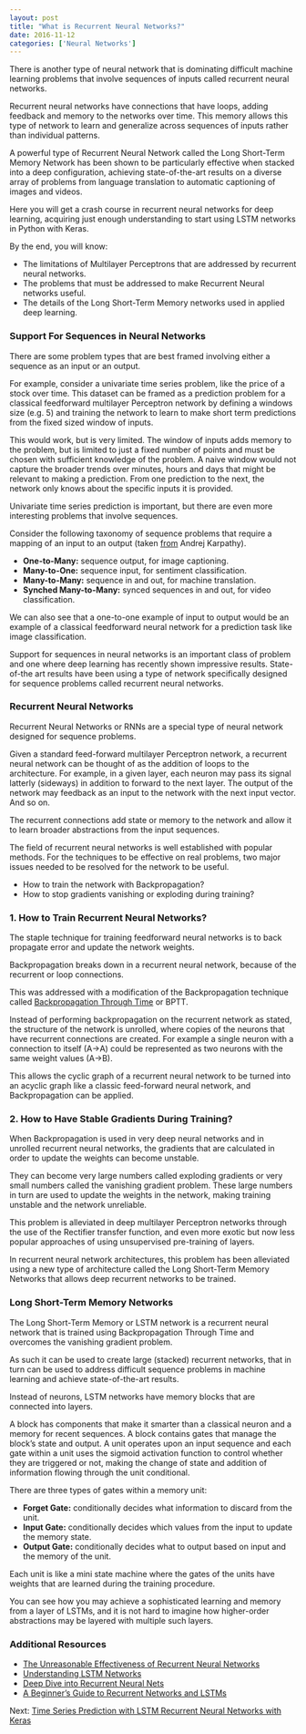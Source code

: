 ```yaml
---
layout: post
title: "What is Recurrent Neural Networks?"
date: 2016-11-12
categories: ['Neural Networks']
---
```


There is another type of neural network that is dominating difficult machine learning problems that involve sequences of inputs called recurrent neural networks.

Recurrent neural networks have connections that have loops, adding feedback and memory to the networks over time. This memory allows this type of network to learn and generalize across sequences of inputs rather than individual patterns.

A powerful type of Recurrent Neural Network called the Long Short-Term Memory Network has been shown to be particularly effective when stacked into a deep configuration, achieving state-of-the-art results on a diverse array of problems from language translation to automatic captioning of images and videos.

Here you will get a crash course in recurrent neural networks for deep learning, acquiring just enough understanding to start using LSTM networks in Python with Keras.

By the end, you will know:

- The limitations of Multilayer Perceptrons that are addressed by recurrent neural networks.
- The problems that must be addressed to make Recurrent Neural networks useful.
- The details of the Long Short-Term Memory networks used in applied deep learning.

### Support For Sequences in Neural Networks

There are some problem types that are best framed involving either a sequence as an input or an output.

For example, consider a univariate time series problem, like the price of a stock over time. This dataset can be framed as a prediction problem for a classical feedforward multilayer Perceptron network by defining a windows size (e.g. 5) and training the network to learn to make short term predictions from the fixed sized window of inputs.

This would work, but is very limited. The window of inputs adds memory to the problem, but is limited to just a fixed number of points and must be chosen with sufficient knowledge of the problem. A naive window would not capture the broader trends over minutes, hours and days that might be relevant to making a prediction. From one prediction to the next, the network only knows about the specific inputs it is provided.

Univariate time series prediction is important, but there are even more interesting problems that involve sequences.

Consider the following taxonomy of sequence problems that require a mapping of an input to an output (taken [from](http://karpathy.github.io/2015/05/21/rnn-effectiveness/) Andrej Karpathy).

- **One-to-Many:** sequence output, for image captioning.
- **Many-to-One:** sequence input, for sentiment classification.
- **Many-to-Many:** sequence in and out, for machine translation.
- **Synched Many-to-Many:** synced sequences in and out, for video classification.

We can also see that a one-to-one example of input to output would be an example of a classical feedforward neural network for a prediction task like image classification.

Support for sequences in neural networks is an important class of problem and one where deep learning has recently shown impressive results. State-of-the art results have been using a type of network specifically designed for sequence problems called recurrent neural networks.

### Recurrent Neural Networks

Recurrent Neural Networks or RNNs are a special type of neural network designed for sequence problems.

Given a standard feed-forward multilayer Perceptron network, a recurrent neural network can be thought of as the addition of loops to the architecture. For example, in a given layer, each neuron may pass its signal latterly (sideways) in addition to forward to the next layer. The output of the network may feedback as an input to the network with the next input vector. And so on.

The recurrent connections add state or memory to the network and allow it to learn broader abstractions from the input sequences.

The field of recurrent neural networks is well established with popular methods. For the techniques to be effective on real problems, two major issues needed to be resolved for the network to be useful.

- How to train the network with Backpropagation?
- How to stop gradients vanishing or exploding during training?

### 1. How to Train Recurrent Neural Networks?

The staple technique for training feedforward neural networks is to back propagate error and update the network weights.

Backpropagation breaks down in a recurrent neural network, because of the recurrent or loop connections.

This was addressed with a modification of the Backpropagation technique called [Backpropagation Through Time](https://en.wikipedia.org/wiki/Backpropagation_through_time) or BPTT.

Instead of performing backpropagation on the recurrent network as stated, the structure of the network is unrolled, where copies of the neurons that have recurrent connections are created. For example a single neuron with a connection to itself (A->A) could be represented as two neurons with the same weight values (A->B).

This allows the cyclic graph of a recurrent neural network to be turned into an acyclic graph like a classic feed-forward neural network, and Backpropagation can be applied.

### 2. How to Have Stable Gradients During Training?

When Backpropagation is used in very deep neural networks and in unrolled recurrent neural networks, the gradients that are calculated in order to update the weights can become unstable.

They can become very large numbers called exploding gradients or very small numbers called the vanishing gradient problem. These large numbers in turn are used to update the weights in the network, making training unstable and the network unreliable.

This problem is alleviated in deep multilayer Perceptron networks through the use of the Rectifier transfer function, and even more exotic but now less popular approaches of using unsupervised pre-training of layers.

In recurrent neural network architectures, this problem has been alleviated using a new type of architecture called the Long Short-Term Memory Networks that allows deep recurrent networks to be trained.

### Long Short-Term Memory Networks

The Long Short-Term Memory or LSTM network is a recurrent neural network that is trained using Backpropagation Through Time and overcomes the vanishing gradient problem.

As such it can be used to create large (stacked) recurrent networks, that in turn can be used to address difficult sequence problems in machine learning and achieve state-of-the-art results.

Instead of neurons, LSTM networks have memory blocks that are connected into layers.

A block has components that make it smarter than a classical neuron and a memory for recent sequences. A block contains gates that manage the block’s state and output. A unit operates upon an input sequence and each gate within a unit uses the sigmoid activation function to control whether they are triggered or not, making the change of state and addition of information flowing through the unit conditional.

There are three types of gates within a memory unit:

- **Forget Gate:** conditionally decides what information to discard from the unit.
- **Input Gate:** conditionally decides which values from the input to update the memory state.
- **Output Gate:** conditionally decides what to output based on input and the memory of the unit.

Each unit is like a mini state machine where the gates of the units have weights that are learned during the training procedure.

You can see how you may achieve a sophisticated learning and memory from a layer of LSTMs, and it is not hard to imagine how higher-order abstractions may be layered with multiple such layers.

### Additional Resources

- [The Unreasonable Effectiveness of Recurrent Neural Networks](http://karpathy.github.io/2015/05/21/rnn-effectiveness/)
- [Understanding LSTM Networks](http://colah.github.io/posts/2015-08-Understanding-LSTMs/)
- [Deep Dive into Recurrent Neural Nets](http://nikhilbuduma.com/2015/01/11/a-deep-dive-into-recurrent-neural-networks/)
- [A Beginner’s Guide to Recurrent Networks and LSTMs](https://deeplearning4j.org/lstm.html)

Next: [Time Series Prediction with LSTM Recurrent Neural Networks with Keras](/notes/2016/11/13/time-series-prediction-with-lstm-recurrent-neural-networks-with-keras)

